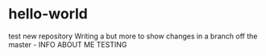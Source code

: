 # hello-world
test new repository
Writing a but more to show changes in a branch off the master - INFO ABOUT ME TESTING
